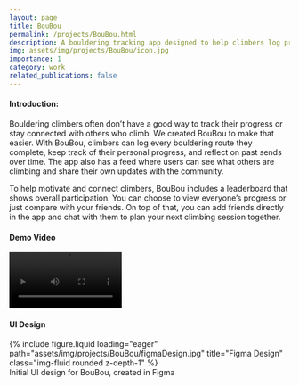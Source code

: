 ```yaml
---
layout: page
title: BouBou
permalink: /projects/BouBou.html
description: A bouldering tracking app designed to help climbers log problems, monitor progress, and reflect on their climbing journey.
img: assets/img/projects/BouBou/icon.jpg
importance: 1
category: work
related_publications: false
---
```


#### Introduction:
Bouldering climbers often don’t have a good way to track their progress or stay connected with others who climb.
We created BouBou to make that easier. With BouBou, climbers can log every bouldering route they complete, keep track of their personal progress, and reflect on past sends over time. The app also has a feed where users can see what others are climbing and share their own updates with the community.

To help motivate and connect climbers, BouBou includes a leaderboard that shows overall participation. You can choose to view everyone’s progress or just compare with your friends. On top of that, you can add friends directly in the app and chat with them to plan your next climbing session together.
<br>

#### Demo Video
<video controls width="40%">
  <source src="/assets/video/BouBou.mp4" type="video/mp4">
</video>
<br>

#### UI Design
<div class="row">
    <div class="col-sm mt-3 mt-md-0">
        {% include figure.liquid loading="eager" path="assets/img/projects/BouBou/figmaDesign.jpg" title="Figma Design" class="img-fluid rounded z-depth-1" %}
    </div>
</div>
<div class="caption">
    Initial UI design for BouBou, created in Figma
</div>

<br>
<br>
<br>
